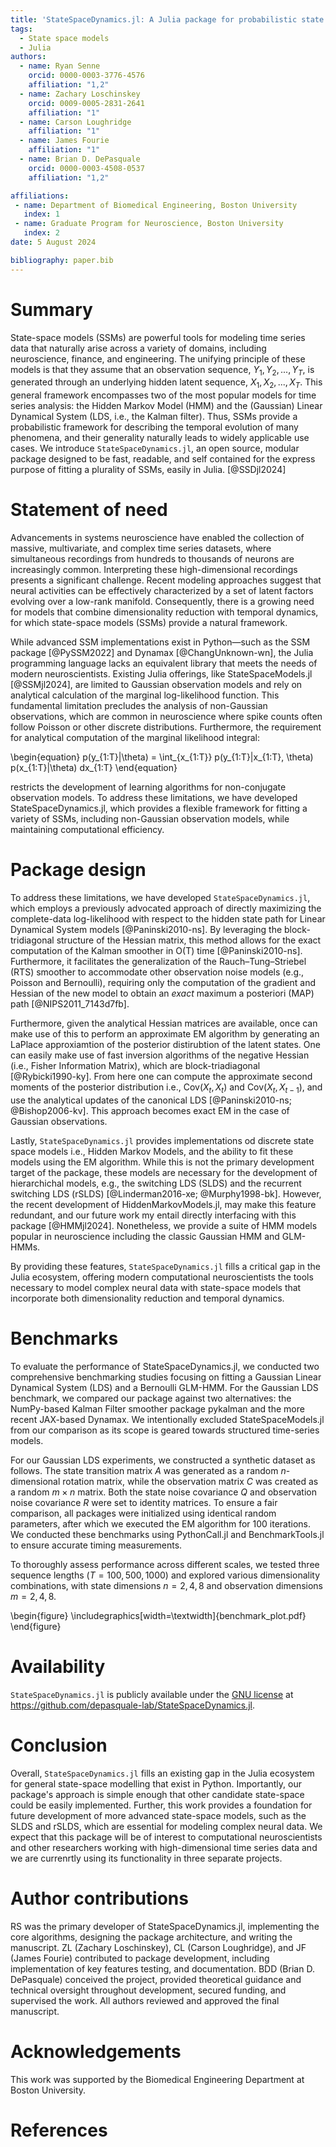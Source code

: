 ```yaml
---
title: 'StateSpaceDynamics.jl: A Julia package for probabilistic state space models (SSMs)'
tags:
  - State space models
  - Julia
authors:
  - name: Ryan Senne
    orcid: 0000-0003-3776-4576
    affiliation: "1,2"
  - name: Zachary Loschinskey
    orcid: 0009-0005-2831-2641
    affiliation: "1"
  - name: Carson Loughridge
    affiliation: "1"
  - name: James Fourie
    affiliation: "1"
  - name: Brian D. DePasquale
    orcid: 0000-0003-4508-0537
    affiliation: "1,2"

affiliations:
 - name: Department of Biomedical Engineering, Boston University
   index: 1
 - name: Graduate Program for Neuroscience, Boston University
   index: 2
date: 5 August 2024

bibliography: paper.bib
---
```


# Summary

State-space models (SSMs) are powerful tools for modeling time series data that naturally arise across a variety of domains, including neuroscience, finance, and engineering. The unifying principle of these models is that they assume that an observation sequence, $Y_1, Y_2,...,Y_T$, is generated through an underlying hidden latent sequence, $X_1, X_2,...,X_T$. This general framework encompasses two of the most popular models for time series analysis: the Hidden Markov Model (HMM) and the (Gaussian) Linear Dynamical System (LDS, i.e., the Kalman filter). Thus, SSMs provide a probabilistic framework for describing the temporal evolution of many phenomena, and their generality naturally leads to widely applicable use cases. We introduce `StateSpaceDynamics.jl`, an open source, modular package designed to be fast, readable, and self contained for the express purpose of fitting a plurality of SSMs, easily in Julia. [@SSDjl2024]

# Statement of need

Advancements in systems neuroscience have enabled the collection of massive, multivariate, and complex time series datasets, where simultaneous recordings from hundreds to thousands of neurons are increasingly common. Interpreting these high-dimensional recordings presents a significant challenge. Recent modeling approaches suggest that neural activities can be effectively characterized by a set of latent factors evolving over a low-rank manifold. Consequently, there is a growing need for models that combine dimensionality reduction with temporal dynamics, for which state-space models (SSMs) provide a natural framework.

While advanced SSM implementations exist in Python—such as the SSM package [@PySSM2022] and Dynamax [@ChangUnknown-wn], the Julia programming language lacks an equivalent library that meets the needs of modern neuroscientists. Existing Julia offerings, like StateSpaceModels.jl [@SSMjl2024], are limited to Gaussian observation models and rely on analytical calculation of the marginal log-likelihood function. This fundamental limitation precludes the analysis of non-Gaussian observations, which are common in neuroscience where spike counts often follow Poisson or other discrete distributions. Furthermore, the requirement for analytical computation of the marginal likelihood integral:

\begin{equation}
p(y_{1:T}|\theta) = \int_{x_{1:T}} p(y_{1:T}|x_{1:T}, \theta) p(x_{1:T}|\theta) dx_{1:T}
\end{equation}

restricts the development of learning algorithms for non-conjugate observation models. To address these limitations, we have developed StateSpaceDynamics.jl, which provides a flexible framework for fitting a variety of SSMs, including non-Gaussian observation models, while maintaining computational efficiency.

# Package design

To address these limitations, we have developed `StateSpaceDynamics.jl`, which employs a previously advocated approach of directly maximizing the complete-data log-likelihood with respect to the hidden state path for Linear Dynamical System models [@Paninski2010-ns]. By leveraging the block-tridiagonal structure of the Hessian matrix, this method allows for the exact computation of the Kalman smoother in O(T) time [@Paninski2010-ns]. Furthermore, it facilitates the generalization of the Rauch–Tung–Striebel (RTS) smoother to accommodate other observation noise models (e.g., Poisson and Bernoulli), requiring only the computation of the gradient and Hessian of the new model to obtain an *exact* maximum a posteriori (MAP) path [@NIPS2011_7143d7fb].

Furthermore, given the analytical Hessian matrices are available, once can make use of this to perform an approximate EM algorithm by generating an LaPlace approxiamtion of the posterior distirubtion of the latent states. One can easily make use of fast inversion algorithms of the negative Hessian (i.e., Fisher Information Matrix), which are block-triadiagonal [@Rybicki1990-ky]. From here one can compute the approximate second moments of the posterior distribution i.e., $\text{Cov}(X_t, X_t)$ and $\text{Cov}(X_t, X_{t-1})$, and use the analytical updates of the canonical LDS [@Paninski2010-ns; @Bishop2006-kv]. This approach becomes exact EM in the case of Gaussian observations.

Lastly, `StateSpaceDynamics.jl` provides implementations od discrete state space models i.e., Hidden Markov Models, and the ability to fit these models using the EM algorithm. While this is not the primary development target of the package, these models are necessary for the development of hierarchichal models, e.g., the switching LDS (SLDS) and the recurrent switching LDS (rSLDS) [@Linderman2016-xe; @Murphy1998-bk]. However, the recent development of HiddenMarkovModels.jl, may make this feature redundant, and our future work my entail directly interfacing with this package [@HMMjl2024]. Nonetheless, we provide a suite of HMM models popular in neuroscience including the classic Gaussian HMM and GLM-HMMs.

By providing these features, `StateSpaceDynamics.jl` fills a critical gap in the Julia ecosystem, offering modern computational neuroscientists the tools necessary to model complex neural data with state-space models that incorporate both dimensionality reduction and temporal dynamics.

# Benchmarks

To evaluate the performance of StateSpaceDynamics.jl, we conducted two comprehensive benchmarking studies focusing on fitting a Gaussian Linear Dynamical System (LDS) and a Bernoulli GLM-HMM. For the Gaussian LDS benchmark, we compared our package against two alternatives: the NumPy-based Kalman Filter smoother package pykalman and the more recent JAX-based Dynamax. We intentionally excluded StateSpaceModels.jl from our comparison as its scope is geared towards structured time-series models.

For our Gaussian LDS experiments, we constructed a synthetic dataset as follows. The state transition matrix $A$ was generated as a random $n$-dimensional rotation matrix, while the observation matrix $C$ was created as a random $m \times n$ matrix. Both the state noise covariance $Q$ and observation noise covariance $R$ were set to identity matrices. To ensure a fair comparison, all packages were initialized using identical random parameters, after which we executed the EM algorithm for 100 iterations. We conducted these benchmarks using PythonCall.jl and BenchmarkTools.jl to ensure accurate timing measurements.

To thoroughly assess performance across different scales, we tested three sequence lengths ($T = 100, 500, 1000$) and explored various dimensionality combinations, with state dimensions $n = 2, 4, 8$ and observation dimensions $m = 2, 4, 8$.

\begin{figure}
\includegraphics[width=\textwidth]{benchmark_plot.pdf}
\end{figure}

# Availability

``StateSpaceDynamics.jl`` is publicly available under the [GNU license](https://github.com/depasquale-lab/StateSpaceDynamics.jl/blob/main/LICENSE) at <https://github.com/depasquale-lab/StateSpaceDynamics.jl>.

# Conclusion

Overall, `StateSpaceDynamics.jl` fills an existing gap in the Julia ecosystem for general state-space modelling that exist in Python. Importantly, our package's approach is simple enough that other candidate state-space could be easily implemented. Further, this work provides a foundation for future development of more advanced state-space models, such as the SLDS and rSLDS, which are essential for modeling complex neural data. We expect that this package will be of interest to computational neuroscientists and other researchers working with high-dimensional time series data and we are currenrtly using its functionality in three separate projects.

# Author contributions

RS was the primary developer of StateSpaceDynamics.jl, implementing the core algorithms, designing the package architecture, and writing the manuscript. ZL (Zachary Loschinskey), CL (Carson Loughridge), and JF (James Fourie) contributed to package development, including implementation of key features testing, and documentation. BDD (Brian D. DePasquale) conceived the project, provided theoretical guidance and technical oversight throughout
development, secured funding, and supervised the work. All authors reviewed and approved the final manuscript.

# Acknowledgements

This work was supported by the Biomedical Engineering Department at Boston University.

# References